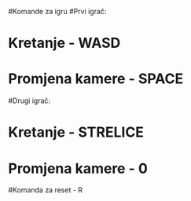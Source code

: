 #Komande za igru
#Prvi igrač:
#  Kretanje - WASD
#  Promjena kamere - SPACE
#Drugi igrač:
#  Kretanje - STRELICE
#  Promjena kamere - 0
#Komanda za reset - R
